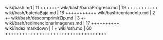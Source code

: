  wiki/bash.md                       |   11 ++++++-
 wiki/bash/barraProgreso.md         |   19 +++++++++++
 wiki/bash/bateriaBaja.md           |   18 +++++++++++
 wiki/bash/contandoIp.md            |    2 +-
 wiki/bash/descomprimirZip.md       |    3 +-
 wiki/bash/redimencionarImagenes.md |   17 ++++++++++
 wiki/index.markdown                |    1 +
 wiki/ssh.md                        |   60 ++++++++++++++++++++++++++++++++++++
